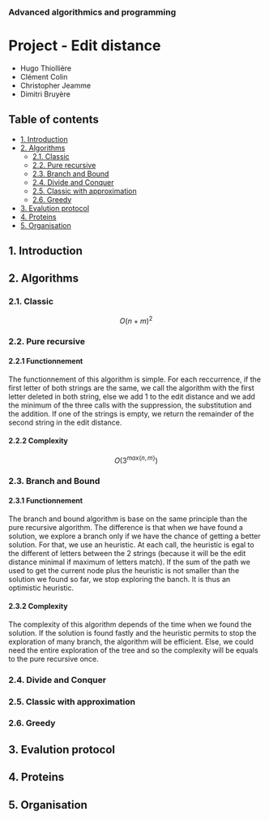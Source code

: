 ### Advanced algorithmics and programming

# Project - Edit distance

* Hugo Thiollière
* Clément Colin
* Christopher Jeamme
* Dimitri Bruyère



## Table of contents

- [1. Introduction](#1-introduction)
- [2. Algorithms](#2-algorithms)
    - [2.1. Classic](#21-classic)
    - [2.2. Pure recursive](#22-pure-recursive)
    - [2.3. Branch and Bound](#23-branch-and-bound)
    - [2.4. Divide and Conquer](#24-divide-and-conquer)
    - [2.5. Classic with approximation](#25-classic-with-approximation)
    - [2.6. Greedy](#26-greedy)
- [3. Evalution protocol](#3-evalution-protocol)
- [4. Proteins](#4-proteins)
- [5. Organisation](#5-organisation)

<!-- /TOC -->

## 1. Introduction 

## 2. Algorithms

### 2.1. Classic 

$$O(n+m)^{2}$$

### 2.2. Pure recursive

#### 2.2.1 Functionnement

The functionnement of this algorithm is simple. For each reccurrence, if the first letter of both strings are the same, we call the algorithm with the first letter deleted in both string, else we add 1 to the edit distance and we add the minimum of the three calls with the suppression, the substitution and the addition. If one of the strings is empty, we return the remainder of the second string in the edit distance.

#### 2.2.2 Complexity

$$O(3^{max\{n,m\}})$$

### 2.3. Branch and Bound

#### 2.3.1 Functionnement

The branch and bound algorithm is base on the same principle than the pure recursive algorithm. The difference is that when we have found a solution, we explore a branch only if we have the chance of getting a better solution. For that, we use an heuristic. At each call, the heuristic is egal to the different of letters between the 2 strings (because it will be the edit distance minimal if maximum of letters match). If the sum of the path we used to get the current node plus the heuristic is not smaller than the solution we found so far, we stop exploring the banch. It is thus an optimistic heuristic.  

#### 2.3.2 Complexity

The complexity of this algorithm depends of the time when we found the solution. 
If the solution is found fastly and the heuristic permits to stop the exploration of many branch, the algorithm will be efficient. Else, we could need the entire exploration of the tree and so the complexity will be equals to the pure recursive once.


### 2.4. Divide and Conquer

### 2.5. Classic with approximation

### 2.6. Greedy 

## 3. Evalution protocol

## 4. Proteins

## 5. Organisation


